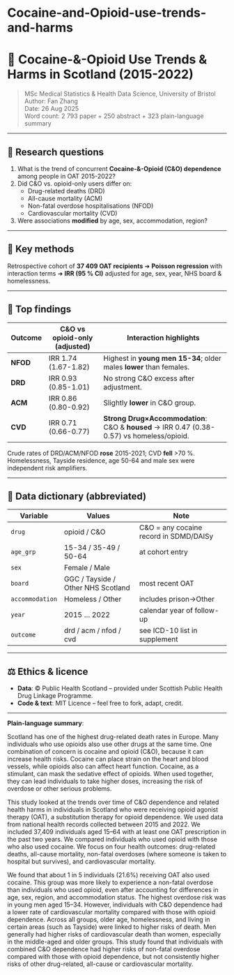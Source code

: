 # Cocaine-and-Opioid-use-trends-and-harms

# 🏴󠁧󠁢󠁳󠁣󠁴󠁿 Cocaine-&-Opioid Use Trends & Harms in Scotland (2015-2022)

> MSc Medical Statistics & Health Data Science, University of Bristol  
> Author: Fan Zhang  
> Date: 26 Aug 2025  
> Word count: 2 793 paper + 250 abstract + 323 plain-language summary  

---

## 🎯 Research questions

1. What is the trend of concurrent **Cocaine-&-Opioid (C&O) dependence** among people in OAT 2015-2022?  
2. Did C&O vs. opioid-only users differ on:  
   - Drug-related deaths (DRD)  
   - All-cause mortality (ACM)  
   - Non-fatal overdose hospitalisations (NFOD)  
   - Cardiovascular mortality (CVD)  
3. Were associations **modified** by age, sex, accommodation, region?

---

## 🧪 Key methods 

Retrospective cohort of **37 409 OAT recipients** ➜ **Poisson regression** with interaction terms ➜ **IRR (95 % CI)** adjusted for age, sex, year, NHS board & homelessness.

---

## 🔑 Top findings

| Outcome | C&O vs opioid-only (adjusted) | Interaction highlights |
|---------|-------------------------------|------------------------|
| **NFOD** | IRR 1.74 (1.67-1.82) | Highest in **young men 15-34**; older males **lower** than females. |
| **DRD** | IRR 0.93 (0.85-1.01) | No strong C&O excess after adjustment. |
| **ACM** | IRR 0.86 (0.80-0.92) | Slightly **lower** in C&O group. |
| **CVD** | IRR 0.71 (0.66-0.77) | **Strong Drug×Accommodation**: C&O & **housed** → IRR 0.47 (0.38-0.57) vs homeless/opioid. |

Crude rates of DRD/ACM/NFOD **rose** 2015-2021; CVD **fell** >70 %.  
Homelessness, Tayside residence, age 50-64 and male sex were independent risk amplifiers.

---

## 🧾 Data dictionary (abbreviated)

| Variable | Values | Note |
|----------|--------|------|
| `drug` | opioid / C&O | C&O = any cocaine record in SDMD/DAISy |
| `age_grp` | 15-34 / 35-49 / 50-64 | at cohort entry |
| `sex` | Female / Male | |
| `board` | GGC / Tayside / Other NHS Scotland | most recent OAT |
| `accommodation` | Homeless / Other | includes prison→Other |
| `year` | 2015 … 2022 | calendar year of follow-up |
| `outcome` | drd / acm / nfod / cvd | see ICD-10 list in supplement |



---

## ⚖️ Ethics & licence

- **Data**: © Public Health Scotland – provided under Scottish Public Health Drug Linkage Programme.
- **Code & text**: MIT Licence – feel free to fork, adapt, credit.


---

**Plain-language summary**:  
  
Scotland has one of the highest drug-related death rates in Europe. Many individuals who use opioids also use other drugs at the same time. One combination of concern is cocaine and opioid (C&O), because it can increase health risks. Cocaine can place strain on the heart and blood vessels, while opioids also can affect heart function. Cocaine, as a stimulant, can mask the sedative effect of opioids. When used together, they can lead individuals to take higher doses, increasing the risk of overdose or other serious problems.
  
This study looked at the trends over time of C&O dependence and related health harms in individuals in Scotland who were receiving opioid agonist therapy (OAT), a substitution therapy for opioid dependence. We used data from national health records collected between 2015 and 2022. We included 37,409 individuals aged 15–64 with at least one OAT prescription in the past two years. We compared individuals who used opioid with those who also used cocaine. We focus on four health outcomes: drug-related deaths, all-cause mortality, non-fatal overdoses (where someone is taken to hospital but survives), and cardiovascular mortality.
  
We found that about 1 in 5 individuals (21.6%) receiving OAT also used cocaine. This group was more likely to experience a non-fatal overdose than individuals who used opioid, even after accounting for differences in age, sex, region, and accommodation status. The highest overdose risk was in young men aged 15–34. However, individuals with C&O dependence had a lower rate of cardiovascular mortality compared with those with opioid dependence. 
Across all groups, older age, homelessness, and living in certain areas (such as Tayside) were linked to higher risks of death. Men generally had higher risks of cardiovascular death than women, especially in the middle-aged and older groups. This study found that individuals with combined C&O dependence had higher risks of non-fatal overdose compared with those with opioid dependence, but not consistently higher risks of other drug-related, all-cause or cardiovascular mortality. 
